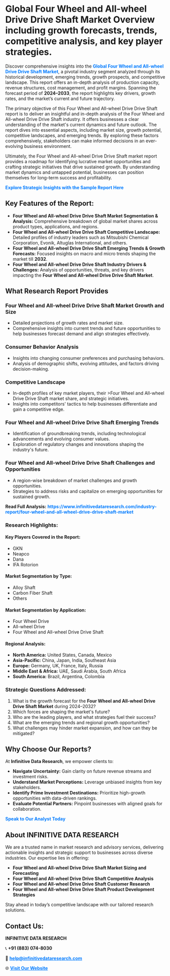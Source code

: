 <h1>Global Four Wheel and All-wheel Drive Drive Shaft Market Overview including growth forecasts, trends, competitive analysis, and key player strategies.</h1>
<p>
Discover comprehensive insights into the 
<a href="https://www.infinitivedataresearch.com/industry-report/four-wheel-and-all-wheel-drive-drive-shaft-market" rel="dofollow" style="color: #007BFF; text-decoration: none;"><strong>Global Four Wheel and All-wheel Drive Drive Shaft Market</strong></a>, a pivotal industry segment analyzed through its historical development, emerging trends, growth prospects, and competitive landscape. This report offers an in-depth analysis of production capacity, revenue structures, cost management, and profit margins. Spanning the forecast period of <strong>2024–2033</strong>, the report highlights key drivers, growth rates, and the market’s current and future trajectory.
</p>
<p>
The primary objective of this Four Wheel and All-wheel Drive Drive Shaft report is to deliver an insightful and in-depth analysis of the Four Wheel and All-wheel Drive Drive Shaft industry. It offers businesses a clear understanding of the market's current dynamics and future outlook. The report dives into essential aspects, including market size, growth potential, competitive landscapes, and emerging trends. By exploring these factors comprehensively, stakeholders can make informed decisions in an ever-evolving business environment.
</p>
<p>
Ultimately, the Four Wheel and All-wheel Drive Drive Shaft market report provides a roadmap for identifying lucrative market opportunities and crafting strategic initiatives that drive sustained growth. By understanding market dynamics and untapped potential, businesses can position themselves for long-term success and profitability.
</p>
<p>
<a href="https://www.infinitivedataresearch.com/request-sample/reportId=112224" style="color: #007BFF; text-decoration: none;"><strong>Explore Strategic Insights with the Sample Report Here</strong></a>
</p>

<h2>Key Features of the Report:</h2>
<ul>
<li><strong>Four Wheel and All-wheel Drive Drive Shaft Market Segmentation & Analysis:</strong> Comprehensive breakdown of global market shares across product types, applications, and regions.</li>
<li><strong>Four Wheel and All-wheel Drive Drive Shaft Competitive Landscape:</strong> Detailed profiles of industry leaders such as Mitsubishi Chemical Corporation, Evonik, Altuglas International, and others.</li>
<li><strong>Four Wheel and All-wheel Drive Drive Shaft Emerging Trends & Growth Forecasts:</strong> Focused insights on macro and micro trends shaping the market till <strong>2032</strong>.</li>
<li><strong>Four Wheel and All-wheel Drive Drive Shaft Industry Drivers & Challenges:</strong> Analysis of opportunities, threats, and key drivers impacting the <strong>Four Wheel and All-wheel Drive Drive Shaft Market</strong>.</li>
</ul>

<h2>What Research Report Provides</h2>
<h3>Four Wheel and All-wheel Drive Drive Shaft Market Growth and Size</h3>
<ul>
<li>Detailed projections of growth rates and market size.</li>
<li>Comprehensive insights into current trends and future opportunities to help businesses forecast demand and align strategies effectively.</li>
</ul>

<h3>Consumer Behavior Analysis</h3>
<ul>
<li>Insights into changing consumer preferences and purchasing behaviors.</li>
<li>Analysis of demographic shifts, evolving attitudes, and factors driving decision-making.</li>
</ul>

<h3>Competitive Landscape</h3>
<ul>
<li>In-depth profiles of key market players, their >Four Wheel and All-wheel Drive Drive Shaft market share, and strategic initiatives.</li>
<li>Insights into competitors' tactics to help businesses differentiate and gain a competitive edge.</li>
</ul>

<h3>Four Wheel and All-wheel Drive Drive Shaft Emerging Trends</h3>
<ul>
<li>Identification of groundbreaking trends, including technological advancements and evolving consumer values.</li>
<li>Exploration of regulatory changes and innovations shaping the industry's future.</li>
</ul>

<h3>Four Wheel and All-wheel Drive Drive Shaft Challenges and Opportunities</h3>
<ul>
<li>A region-wise breakdown of market challenges and growth opportunities.</li>
<li>Strategies to address risks and capitalize on emerging opportunities for sustained growth.</li>
</ul>
<p><strong>Read Full Analysis:</strong> <a href="https://www.infinitivedataresearch.com/industry-report/four-wheel-and-all-wheel-drive-drive-shaft-market" rel="dofollow" style="color: #007BFF; text-decoration: none;"><strong>https://www.infinitivedataresearch.com/industry-report/four-wheel-and-all-wheel-drive-drive-shaft-market</strong></a></p>
<h3>Research Highlights:</h3>
<h4>Key Players Covered in the Report:</h4>
<ul><li>GKN</li><li>Neapco</li><li>Dana</li><li>IFA Rotorion</li></ul>
<h4>Market Segmentation by Type:</h4>
<ul><li>Alloy Shaft</li><li>Carbon Fiber Shaft</li><li>Others</li></ul>
<h4>Market Segmentation by Application:</h4>
<ul><li>Four Wheel Drive</li><li>All-wheel Drive</li><li>Four Wheel and All-wheel Drive Drive Shaft</li></ul>

<h4>Regional Analysis:</h4>
<ul>
<li><strong>North America:</strong> United States, Canada, Mexico</li>
<li><strong>Asia-Pacific:</strong> China, Japan, India, Southeast Asia</li>
<li><strong>Europe:</strong> Germany, UK, France, Italy, Russia</li>
<li><strong>Middle East & Africa:</strong> UAE, Saudi Arabia, South Africa</li>
<li><strong>South America:</strong> Brazil, Argentina, Colombia</li>
</ul>

<h3>Strategic Questions Addressed:</h3>
<ol>
<li>What is the growth forecast for the <strong>Four Wheel and All-wheel Drive Drive Shaft Market</strong> during 2024–2032?</li>
<li>Which forces are shaping the market's future?</li>
<li>Who are the leading players, and what strategies fuel their success?</li>
<li>What are the emerging trends and regional growth opportunities?</li>
<li>What challenges may hinder market expansion, and how can they be mitigated?</li>
</ol>

<h2>Why Choose Our Reports?</h2>
<p>At <strong>Infinitive Data Research</strong>, we empower clients to:</p>
<ul>
<li><strong>Navigate Uncertainty:</strong> Gain clarity on future revenue streams and investment risks.</li>
<li><strong>Understand Market Perceptions:</strong> Leverage unbiased insights from key stakeholders.</li>
<li><strong>Identify Prime Investment Destinations:</strong> Prioritize high-growth opportunities with data-driven rankings.</li>
<li><strong>Evaluate Potential Partners:</strong> Pinpoint businesses with aligned goals for collaboration.</li>
</ul>
<p><a href="https://www.infinitivedataresearch.com/industry-report/four-wheel-and-all-wheel-drive-drive-shaft-market" rel="dofollow" style="color: #007BFF; text-decoration: none;"><strong>Speak to Our Analyst Today</strong></a></p>

<h2>About INFINITIVE DATA RESEARCH</h2>
<p>We are a trusted name in market research and advisory services, delivering actionable insights and strategic support to businesses across diverse industries. Our expertise lies in offering:</p>
<ul>
<li><strong>Four Wheel and All-wheel Drive Drive Shaft Market Sizing and Forecasting</strong></li>
<li><strong>Four Wheel and All-wheel Drive Drive Shaft Competitive Analysis</strong></li>
<li><strong>Four Wheel and All-wheel Drive Drive Shaft Customer Research</strong></li>
<li><strong>Four Wheel and All-wheel Drive Drive Shaft Product Development Strategies</strong></li>
</ul>
<p>Stay ahead in today’s competitive landscape with our tailored research solutions.</p>

<h2>Contact Us:</h2>
<p><strong>INFINITIVE DATA RESEARCH</strong></p>
<p>📞 <strong>+91 (883) 074-8030</strong></p>
<p>📧 <strong><a href="mailto:help@infinitivedataresearch.com" style="color: #007BFF;">help@infinitivedataresearch.com</a></strong></p>
<p>🌐 <strong><a href="https://www.infinitivedataresearch.com" rel="dofollow" style="color: #007BFF;">Visit Our Website</a></strong></p>